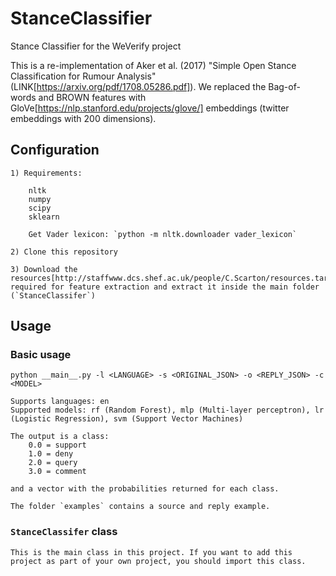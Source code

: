 # StanceClassifier
Stance Classifier for the WeVerify project

This is a re-implementation of Aker et al. (2017) "Simple Open Stance Classification for Rumour Analysis" (LINK[https://arxiv.org/pdf/1708.05286.pdf]). We replaced the Bag-of-words and BROWN features with GloVe[https://nlp.stanford.edu/projects/glove/] embeddings (twitter embeddings with 200 dimensions). 

## Configuration
    1) Requirements:
    
        nltk
        numpy
        scipy
        sklearn
    
        Get Vader lexicon: `python -m nltk.downloader vader_lexicon`

    2) Clone this repository

    3) Download the resources[http://staffwww.dcs.shef.ac.uk/people/C.Scarton/resources.tar.gz] required for feature extraction and extract it inside the main folder (`StanceClassifer`)

## Usage

### Basic usage
```
python __main__.py -l <LANGUAGE> -s <ORIGINAL_JSON> -o <REPLY_JSON> -c <MODEL>
```
    Supports languages: en
    Supported models: rf (Random Forest), mlp (Multi-layer perceptron), lr (Logistic Regression), svm (Support Vector Machines)

    The output is a class:
        0.0 = support
        1.0 = deny
        2.0 = query
        3.0 = comment

    and a vector with the probabilities returned for each class.

    The folder `examples` contains a source and reply example.

### `StanceClassifer` class
    This is the main class in this project. If you want to add this project as part of your own project, you should import this class. 

